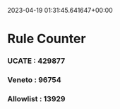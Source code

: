 2023-04-19 01:31:45.641647+00:00
# Rule Counter 
 ### UCATE : 429877

 ### Veneto : 96754

 ### Allowlist : 13929